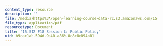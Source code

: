 ```yaml
---
content_type: resource
description: ''
file: /media/https%3A/open-learning-course-data-rc.s3.amazonaws.com/15-s12-blockchain-and-money-fall-2018/b9cac1ab594d9e40a8690c8c8e094b01_MIT15_S12F18_ses8.pdf
file_type: application/pdf
resourcetype: Document
title: '15.S12 F18 Session 8: Public Policy'
uid: b9cac1ab-594d-9e40-a869-0c8c8e094b01
---
```

